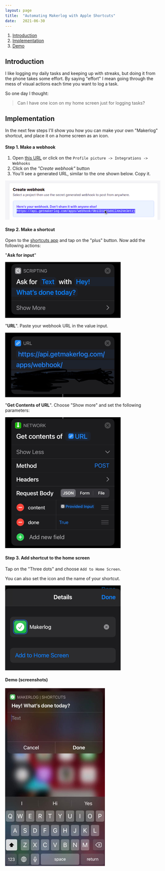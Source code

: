 ```yaml
---
layout: page
title:  "Automating Makerlog with Apple Shortcuts"
date:   2021-06-30
---
```


1. [Introduction](#introduction)
1. [Implementation](#implementation)
1. [Demo](#demo-screenshots)

## Introduction

I like logging my daily tasks and keeping up with streaks, but doing it from the phone takes some effort. By saying "effort" I mean going through the mess of visual actions each time you want to log a task. 

So one day I thought:

> Can I have one icon on my home screen just for logging tasks? 

## Implementation

In the next few steps I\'ll show you how you can make your own \"Makerlog\" shortcut, and place it on a home screen as an icon.

#### Step 1. Make a webhook

<!-- Makerlog has a nice [webhooks](https://getmakerlog.com/integrations/webhooks) feature. -->

<!-- What it basically does, it creates a special URL that you can use to post your tasks using the HTTP protocol. Let\'s make one: -->

1. Open [this URL](https://getmakerlog.com/integrations/webhooks) or click on the `Profile picture -> Integrations -> Webhooks`
2. Click on the *\"Create webhook\"* button
3. You\'ll see a generated URL, similar to the one shown below. Copy it.

![view after webhook was created](/images/makerlog-webhook-creation.png)

#### Step 2. Make a shortcut

Open to the [shortcuts app](https://apps.apple.com/us/app/shortcuts/id915249334) and tap on the \"plus\" button. Now add the following actions:

\"**Ask for input**\"

![makerlog shortcut "ask" action](/images/makerlog-automation-ask.png)

\"**URL**\". Paste your webhook URL in the value input.

![makerlog shortcut "URL" action](/images/makerlog-automation-url.png)

\"**Get Contents of URL**\". Choose "Show more" and set the following parameters:

![makerlog shortcut "Get Contents of URL" action](/images/makerlog-automation-content.png)


#### Step 3. Add shortcut to the home screen

Tap on the "Three dots" and choose `Add to Home Screen`.

You can also set the icon and the name of your shortcut.

![Shortcut options menu](/images/makerlog-automation-options.png)

#### Demo (screenshots)

![Makerlog automation demo](/images/makerlog-automation-demo.jpg)